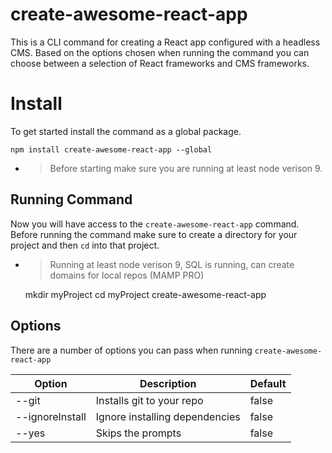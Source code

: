 # create-awesome-react-app

This is a CLI command for creating a React app configured with a headless CMS. Based on the options chosen when running the command you can choose between a selection of React frameworks and CMS frameworks.

# Install

To get started install the command as a global package.

	npm install create-awesome-react-app --global

-
	> Before starting  make sure you are running at least node verison 9.

## Running Command

Now you will have access to the `create-awesome-react-app` command.  Before running the command make sure to create a directory for your project and then `cd` into that project.

-
	> Running at least node verison 9, SQL is running, can create domains for local repos (MAMP PRO)

	mkdir myProject
	cd myProject
	create-awesome-react-app

## Options

There are a number of options you can pass when running `create-awesome-react-app`

|Option          |Description                    |Default                      |
|----------------|-------------------------------|-----------------------------|
|--git           |Installs git to your repo      |false                        |
|--ignoreInstall |Ignore installing dependencies |false                        |
|--yes           |Skips the prompts              |false                        |
